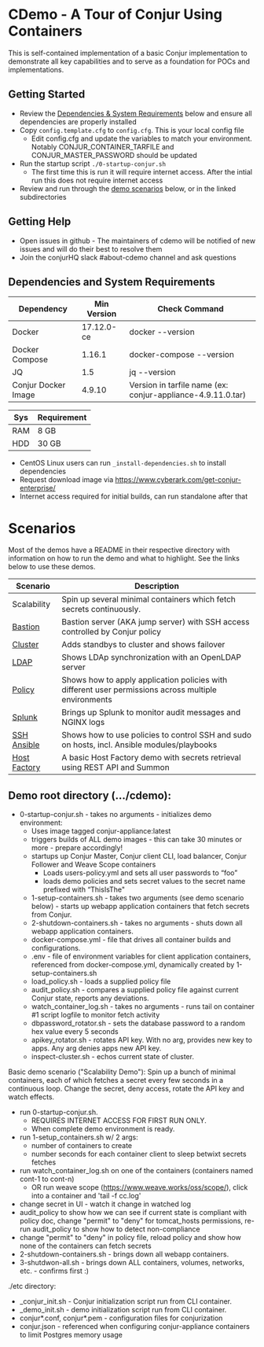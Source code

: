 # CDemo - A Tour of Conjur Using Containers

This is self-contained implementation of a basic Conjur implementation to demonstrate all key capabilities and to serve as a foundation for POCs and implementations.

## Getting Started

  - Review the [Dependencies & System Requirements](#dependencies-and-system-requirements) below and ensure all dependencies are properly installed
  - Copy `config.template.cfg` to `config.cfg`. This is your local config file
    - Edit config.cfg and update the variables to match your environment. Notably CONJUR_CONTAINER_TARFILE and CONJUR_MASTER_PASSWORD should be updated
  - Run the startup script `./0-startup-conjur.sh`
    - The first time this is run it will require internet access. After the intial run this does not require internet access
  - Review and run through the [demo scenarios](#scenarios) below, or in the linked subdirectories

## Getting Help
  - Open issues in github - The maintainers of cdemo will be notified of new issues and will do their best to resolve them
  - Join the conjurHQ slack #about-cdemo channel and ask questions

## Dependencies and System Requirements

| Dependency | Min Version | Check Command |
| ---------- | ----------- | ------------- |
| Docker | 17.12.0-ce | docker --version |
| Docker Compose | 1.16.1 | docker-compose --version |
| JQ | 1.5 | jq --version |
| Conjur Docker Image | 4.9.10 | Version in tarfile name (ex: conjur-appliance-4.9.11.0.tar) |

| Sys | Requirement |
| --- | ----------- |
| RAM | 8 GB |
| HDD | 30 GB |

  - CentOS Linux users can run `_install-dependencies.sh` to install dependencies
  - Request download image via https://www.cyberark.com/get-conjur-enterprise/
  - Internet access required for initial builds, can run standalone after that

# Scenarios

Most of the demos have a README in their respective directory with information on how to run the demo and what to highlight. See the links below to use these demos.

| Scenario | Description |
| -------- | ----------- |
| Scalability | Spin up several minimal containers which fetch secrets continuously. |
| [Bastion](./bastion) | Bastion server (AKA jump server) with SSH access controlled by Conjur policy |
| [Cluster](./cluster) | Adds standbys to cluster and shows failover |
| [LDAP](./ldap) | Shows LDAp synchronization with an OpenLDAP server |
| [Policy](./policy) | Shows how to apply application policies with different user permissions across multiple environments |
| [Splunk](./splunk) | Brings up Splunk to monitor audit messages and NGINX logs |
| [SSH Ansible](./ssh_ansible) | Shows how to use policies to control SSH and sudo on hosts, incl. Ansible modules/playbooks |
| [Host Factory](./host_factory) | A basic Host Factory demo with secrets retrieval using REST API and Summon |

## Demo root directory (.../cdemo):

- 0-startup-conjur.sh - takes no arguments - initializes demo environment:
  - Uses image tagged conjur-appliance:latest
  - triggers builds of ALL demo images - this can take 30 minutes or more - prepare accordingly!
  - startups up Conjur Master, Conjur client CLI, load balancer, Conjur Follower and Weave Scope containers
    - Loads users-policy.yml and sets all user passwords to “foo”
    - loads demo policies and sets secret values to the secret name prefixed with “ThisIsThe"
  - 1-setup-containers.sh - takes two arguments (see demo scenario below) - starts up webapp application containers that fetch secrets from Conjur. 
  - 2-shutdown-containers.sh - takes no arguments - shuts down all webapp application containers.
  - docker-compose.yml - file that drives all container builds and configurations.
  - .env - file of environment variables for client application containers, referenced from docker-compose.yml, dynamically created by 1-setup-containers.sh
  - load_policy.sh - loads a supplied policy file
  - audit_policy.sh - compares a supplied policy file against current Conjur state, reports any deviations.
  - watch_container_log.sh - takes no arguments - runs tail on container #1 script logfile to monitor fetch activity
  - dbpassword_rotator.sh - sets the database password to a random hex value every 5 seconds
  - apikey_rotator.sh - rotates API key. With no arg, provides new key to apps. Any arg denies apps new API key.
  - inspect-cluster.sh - echos current state of cluster.

Basic demo scenario ("Scalability Demo"):
  Spin up a bunch of minimal containers, each of which fetches a secret every few seconds in a continuous loop. Change the secret, deny access, rotate the API key and watch effects.

  - run 0-startup-conjur.sh. 
    - REQUIRES INTERNET ACCESS FOR FIRST RUN ONLY.
    - When complete demo environment is ready.
  - run 1-setup_containers.sh w/ 2 args:
    - number of containers to create
    - number seconds for each container client to sleep betwixt secrets fetches
  - run watch_container_log.sh on one of the containers (containers named cont-1 to cont-n)
    - OR run weave scope (https://www.weave.works/oss/scope/), click into a container and 'tail -f cc.log'
  - change secret in UI - watch it change in watched log
  - audit_policy to show how we can see if current state is compliant with policy doc, change "permit" to "deny" for tomcat_hosts permissions, re-run audit_policy to show how to detect non-compliance
  - change "permit" to "deny" in policy file, reload policy and show how none of the containers can fetch secrets
  - 2-shutdown-containers.sh - brings down all webapp containers.
  - 3-shutdwon-all.sh - brings down ALL containers, volumes, networks, etc. - confirms first :)

./etc directory:
  - _conjur_init.sh - Conjur initialization script run from CLI container.
  - _demo_init.sh - demo initialization script run from CLI container.
  - conjur*.conf, conjur*.pem - configuration files for conjurization
  - conjur.json - referenced when configuring conjur-appliance containers to limit Postgres memory usage
